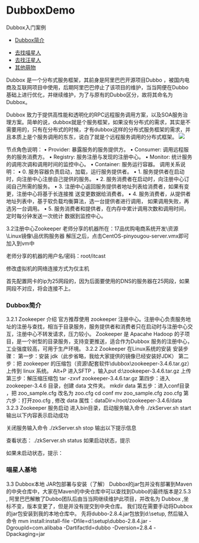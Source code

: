 # DubboxDemo
Dubbox入门案例
- [Dubbox简介](#DDD)

    <li><a href="#miao">去找喵星人</a></li>
    
    <li><a href="#wang">去找汪星人</a></li>
    
    <li><a href="#meng">其他萌物</a></li>
 




Dubbox 是一个分布式服务框架，其前身是阿里巴巴开源项目Dubbo ，被国内电商及互联网项目中使用，后期阿里巴巴停止了该项目的维护，当当网便在Dubbo基础上进行优化，并继续维护，为了与原有的Dubbo区分，故将其命名为Dubbox。

Dubbox 致力于提供高性能和透明化的RPC远程服务调用方案，以及SOA服务治理方案。简单的说，dubbox就是个服务框架，如果没有分布式的需求，其实是不需要用的，只有在分布式的时候，才有dubbox这样的分布式服务框架的需求，并且本质上是个服务调用的东东，说白了就是个远程服务调用的分布式框架。
![](https://i.imgur.com/Yy9laP1.jpg)


节点角色说明：
• Provider: 暴露服务的服务提供方。
• Consumer: 调用远程服务的服务消费方。
• Registry: 服务注册与发现的注册中心。
• Monitor: 统计服务的调用次调和调用时间的监控中心。
• Container: 服务运行容器。
调用关系说明：
• 0. 服务容器负责启动，加载，运行服务提供者。
• 1. 服务提供者在启动时，向注册中心注册自己提供的服务。
• 2. 服务消费者在启动时，向注册中心订阅自己所需的服务。
• 3. 注册中心返回服务提供者地址列表给消费者，如果有变更，注册中心将基于长连接推
送变更数据给消费者。
• 4. 服务消费者，从提供者地址列表中，基于软负载均衡算法，选一台提供者进行调用，
如果调用失败，再选另一台调用。
• 5. 服务消费者和提供者，在内存中累计调用次数和调用时间，定时每分钟发送一次统计
数据到监控中心。

3.2注册中心Zookeeper
老师分享的机器所在：17品优购电商系统开发\资源\Linux镜像\品优购服务器
解压之后，点击CentOS-pinyougou-server.vmx即可加入到vm中
 
 
老师分享的机器的用户名/密码：root/itcast



修改虚拟机的网络连接方式为仅主机
 
首先配置网卡的ip为25网段的，因为后面要使用的DNS的服务器在25网段，如果网段不对应，将会连接不上。
 
 
### <a name="DDD">Dubbox简介</a>
3.2.1 Zookeeper 介绍
官方推荐使用 zookeeper 注册中心。注册中心负责服务地址的注册与查找，相当于目录服务，服务提供者和消费者只在启动时与注册中心交互，注册中心不转发请求，压力较小。
Zookeeper 是 Apacahe Hadoop 的子项目，是一个树型的目录服务，支持变更推送，适合作为Dubbox 服务的注册中心，工业强度较高，可用于生产环境。
3.2.2 Zookeeper 在Linux系统的安装
安装步骤：
第一步：安装 jdk（此步省略，我给大家提供的镜像已经安装好JDK）
第二步：把 zookeeper 的压缩包（资源\配套软件\dubbox\zookeeper-3.4.6.tar.gz）上传到 linux 系统。
Alt+P 进入SFTP ，输入put d:\zookeeper-3.4.6.tar.gz 上传
第三步：解压缩压缩包
tar -zxvf zookeeper-3.4.6.tar.gz
第四步：进入 zookeeper-3.4.6 目录，创建 data 文件夹。
mkdir data
第五步：进入conf目录 ，把 zoo_sample.cfg 改名为 zoo.cfg
cd conf
mv zoo_sample.cfg zoo.cfg
第六步：打开zoo.cfg ,  修改 data 属性：dataDir=/root/zookeeper-3.4.6/data
3.2.3 Zookeeper 服务启动
进入bin目录，启动服务输入命令
 ./zkServer.sh start
输出以下内容表示启动成功
 
关闭服务输入命令
./zkServer.sh stop
输出以下提示信息
 
查看状态：
./zkServer.sh status
如果启动状态，提示
 
如果未启动状态，提示：
 <a name="miao"></a><!--设置锚点方法1-->

<h3 id="miao">喵星人基地</h3><!--设置锚点方法2-->
3.3 Dubbox本地 JAR包部署与安装（了解）
Dubbox的jar包并没有部署到Maven的中央仓库中，大家在Maven的中央仓库中可以查找到Dubbo的最终版本是2.5.3 , 阿里巴巴解散了Dubbo团队后由当当网继续维护此项目，并改名为 Dubbox ,坐标不变，版本变更了，但是并没有提交到中央仓库。
我们现在需要手动将Dubbox的jar包安装到我的本地仓库中。
先将dubbo-2.8.4.jar包放到d:\setup, 然后输入命令
mvn install:install-file -Dfile=d:\setup\dubbo-2.8.4.jar -DgroupId=com.alibaba -DartifactId=dubbo -Dversion=2.8.4 -Dpackaging=jar
